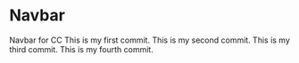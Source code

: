 # Navbar
Navbar for CC
This is my first commit.
This is my second commit.
This is my third commit.
This is my fourth commit.
